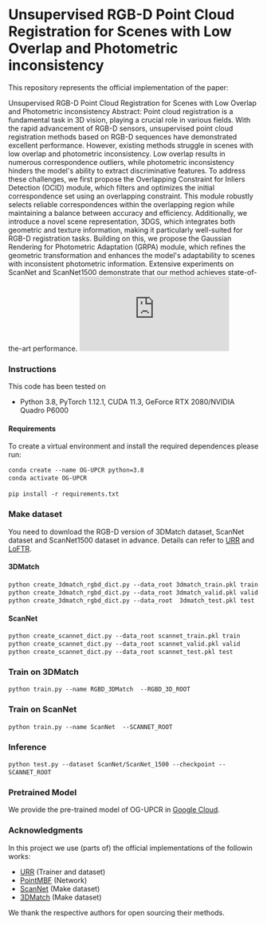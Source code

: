 # Unsupervised RGB-D Point Cloud Registration for Scenes with Low Overlap and Photometric inconsistency

This repository represents the official implementation of the paper:

Unsupervised RGB-D Point Cloud Registration for Scenes with Low Overlap and Photometric inconsistency
Abstract: Point cloud registration is a fundamental task in 3D vision, playing a crucial role in various fields. With the rapid advancement of RGB-D sensors, unsupervised point cloud registration methods based on RGB-D sequences have demonstrated excellent performance. However, existing methods struggle in scenes with low overlap and photometric inconsistency. Low overlap results in numerous correspondence outliers, while photometric inconsistency hinders the model's ability to extract discriminative features. To address these challenges, we first propose the Overlapping Constraint for Inliers Detection (OCID) module, which filters and optimizes the initial correspondence set using an overlapping constraint. This module robustly selects reliable correspondences within the overlapping region while maintaining a balance between accuracy and efficiency. Additionally, we introduce a novel scene representation, 3DGS, which integrates both geometric and texture information, making it particularly well-suited for RGB-D registration tasks. Building on this, we propose the Gaussian Rendering for Photometric Adaptation (GRPA) module, which refines the geometric transformation and enhances the model's adaptability to scenes with inconsistent photometric information. Extensive experiments on ScanNet and ScanNet1500 demonstrate that our method achieves state-of-the-art performance.
![Overview](https://github.com/Sabershou/OG-UPCR/blob/main/overview.pdf)

### Instructions
This code has been tested on 
- Python 3.8, PyTorch 1.12.1, CUDA 11.3, GeForce RTX 2080/NVIDIA Quadro P6000

#### Requirements
To create a virtual environment and install the required dependences please run:
```shell
conda create --name OG-UPCR python=3.8
conda activate OG-UPCR

pip install -r requirements.txt
```

### Make dataset 
You need to download the RGB-D version of 3DMatch dataset, ScanNet dataset and ScanNet1500 dataset in advance.
Details can refer to [URR](https://github.com/mbanani/unsupervisedRR/blob/main/docs/datasets.md) and [LoFTR](https://github.com/zju3dv/LoFTR).

#### 3DMatch
```shell
python create_3dmatch_rgbd_dict.py --data_root 3dmatch_train.pkl train
python create_3dmatch_rgbd_dict.py --data_root 3dmatch_valid.pkl valid
python create_3dmatch_rgbd_dict.py --data_root  3dmatch_test.pkl test
```

#### ScanNet
```shell
python create_scannet_dict.py --data_root scannet_train.pkl train
python create_scannet_dict.py --data_root scannet_valid.pkl valid
python create_scannet_dict.py --data_root scannet_test.pkl test 
```

### Train on 3DMatch
```shell
python train.py --name RGBD_3DMatch  --RGBD_3D_ROOT 
```

### Train on ScanNet
```shell
python train.py --name ScanNet  --SCANNET_ROOT 
```

### Inference
```shell
python test.py --dataset ScanNet/ScanNet_1500 --checkpoint --SCANNET_ROOT
```

### Pretrained Model
We provide the pre-trained model of OG-UPCR in [Google Cloud](https://drive.google.com/drive/folders/1V2ZfkVNG1EG4oEsewJCaNlBU8HQSDYhr?usp=drive_link).

### Acknowledgments
In this project we use (parts of) the official implementations of the followin works: 

- [URR](https://github.com/mbanani/unsupervisedRR) (Trainer and dataset)
- [PointMBF](https://github.com/phdymz/PointMBF) (Network)
- [ScanNet](https://github.com/ScanNet/ScanNet) (Make dataset)
- [3DMatch](https://github.com/andyzeng/3dmatch-toolbox) (Make dataset)

 We thank the respective authors for open sourcing their methods. 



